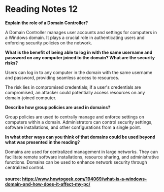 # Reading Notes 12

**Explain the role of a Domain Controller?**

A Domain Controller manages user accounts and settings for computers in a Windows domain. It plays a crucial role in authenticating users and enforcing security policies on the network.

**What is the benefit of being able to log in with the same username and password on any computer joined to the domain? What are the security risks?**

Users can log in to any computer in the domain with the same username and password, providing seamless access to resources.

The risk lies in compromised credentials; if a user's credentials are compromised, an attacker could potentially access resources on any domain-joined computer.

**Describe how group policies are used in domains?**

Group policies are used to centrally manage and enforce settings on computers within a domain. Administrators can control security settings, software installations, and other configurations from a single point.

**In what other ways can you think of that domains could be used beyond what was presented in the reading?**

Domains are used for centralized management in large networks. They can facilitate remote software installations, resource sharing, and administrative functions. Domains can be used to enhance network security through centralized control.

#### source: https://www.howtogeek.com/194069/what-is-a-windows-domain-and-how-does-it-affect-my-pc/
